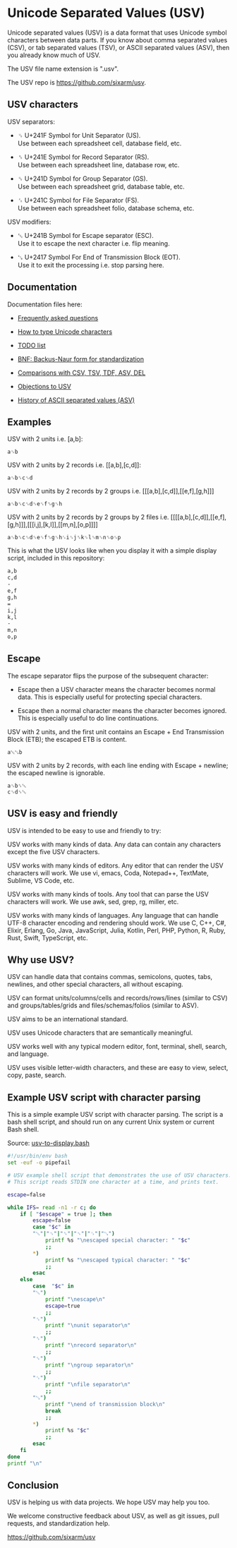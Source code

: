 # Unicode Separated Values (USV)

Unicode separated values (USV) is a data format that uses Unicode symbol characters between data parts. If you know about comma separated values (CSV), or tab separated values (TSV), or ASCII separated values (ASV), then you already know much of USV.

The USV file name extension is ".usv".

The USV repo is <https://github.com/sixarm/usv>.


## USV characters

USV separators:

* ␟ U+241F Symbol for Unit Separator (US).<br>
  Use between each spreadsheet cell, database field, etc.

* ␞ U+241E Symbol for Record Separator (RS).<br>
  Use between each spreadsheet line, database row, etc.

* ␝ U+241D Symbol for Group Separator (GS).<br>
  Use between each spreadsheet grid, database table, etc.

* ␜ U+241C Symbol for File Separator (FS).<br>
  Use between each spreadsheet folio, database schema, etc.

USV modifiers:

* ␛ U+241B Symbol for Escape separator (ESC).<br>
  Use it to escape the next character i.e. flip meaning.<br>

* ␗ U+2417 Symbol For End of Transmission Block (EOT).<br>
  Use it to exit the processing i.e. stop parsing here.


## Documentation

Documentation files here:

* [Frequently asked questions](doc/faq.md)

* [How to type Unicode characters](doc/how-to-type-unicode-characters.md)

* [TODO list](doc/todo.md)

* [BNF: Backus-Naur form for standardization](doc/bnf.md)

* [Comparisons with CSV, TSV, TDF, ASV, DEL](doc/comparisons.md)

* [Objections to USV](doc/objections.md)

* [History of ASCII separated values (ASV)](history-of-ascii-separated-values.md)


## Examples

USV with 2 units i.e. [a,b]:

```usv
a␟b
```

USV with 2 units by 2 records i.e. [[a,b],[c,d]]:

```usv
a␟b␞c␟d
```

USV with 2 units by 2 records by 2 groups i.e. [[[a,b],[c,d]],[[e,f],[g,h]]]

```usv
a␟b␞c␟d␝e␟f␞g␟h
```

USV with 2 units by 2 records by 2 groups by 2 files i.e. [[[[a,b],[c,d]],[[e,f],[g,h]]],[[[i,j],[k,l]],[[m,n],[o,p]]]]

```usv
a␟b␞c␟d␝e␟f␞g␟h␜i␟j␞k␟l␝m␟n␞o␟p
```

This is what the USV looks like when you display it with a simple display script, included in this repository:

```txt
a,b
c,d
-
e,f
g,h
=
i,j
k,l
-
m,n
o,p
```
</details> 


## Escape

The escape separator flips the purpose of the subsequent character:

* Escape then a USV character means the character becomes normal data. This is especially useful for protecting special characters.

* Escape then a normal character means the character becomes ignored. This is especially useful to do line continuations.

USV with 2 units, and the first unit contains an Escape + End Transmission Block (ETB); the escaped ETB is content.

```usv
a␛␗b
```

USV with 2 units by 2 records, with each line ending with Escape + newline; the escaped newline is ignorable.

```usv
a␟b␞␛
c␟d␝␛
```


## USV is easy and friendly

USV is intended to be easy to use and friendly to try:

USV works with many kinds of data. Any data can contain any characters except the five USV characters.

USV works with many kinds of editors. Any editor that can render the USV characters will work. We use vi, emacs, Coda, Notepad++, TextMate, Sublime, VS Code, etc.

USV works with many kinds of tools. Any tool that can parse the USV characters will work. We use awk, sed, grep, rg, miller, etc.

USV works with many kinds of languages. Any language that can handle UTF-8 character encoding and rendering should work. We use C, C++, C#, Elixir, Erlang, Go, Java, JavaScript, Julia, Kotlin, Perl, PHP, Python, R, Ruby, Rust, Swift, TypeScript, etc.


## Why use USV?

USV can handle data that contains commas, semicolons, quotes, tabs, newlines, and other special characters, all without escaping.

USV can format units/columns/cells and records/rows/lines (similar to CSV) and groups/tables/grids and files/schemas/folios (similar to ASV).

USV aims to be an international standard.

USV uses Unicode characters that are semantically meaningful.

USV works well with any typical modern editor, font, terminal, shell, search, and language.

USV uses visible letter-width characters, and these are easy to view, select, copy, paste, search.


## Example USV script with character parsing

This is a simple example USV script with character parsing. The script is a bash shell script, and should run on any current Unix system or current Bash shell. 

Source: [usv-to-display.bash](bin/usv-to-display.bash)

```bash
#!/usr/bin/env bash
set -euf -o pipefail

# USV example shell script that demonstrates the use of USV characters.
# This script reads STDIN one character at a time, and prints text.

escape=false

while IFS= read -n1 -r c; do
    if [ "$escape" = true ]; then
        escape=false
        case "$c" in 
        "␛"|"␟"|"␞"|"␝"|"␜"|"␗")
            printf %s "\nescaped special character: " "$c"
            ;;
        *)
            printf %s "\nescaped typical character: " "$c"
            ;;        
        esac
    else
        case  "$c" in
        "␛")
            printf "\nescape\n"
            escape=true
            ;;
        "␟")
            printf "\nunit separator\n"
            ;;
        "␞")
            printf "\nrecord separator\n"
            ;;
        "␝")
            printf "\ngroup separator\n"
            ;;
        "␜")
            printf "\nfile separator\n"
            ;;
        "␗")
            printf "\nend of transmission block\n"
            break
            ;;
        *)
            printf %s "$c"
            ;;
        esac
    fi
done
printf "\n"
```


## Conclusion

USV is helping us with data projects. We hope USV may help you too.

We welcome constructive feedback about USV, as well as git issues, pull requests, and standardization help.

<https://github.com/sixarm/usv>
